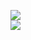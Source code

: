 [![](https://img.shields.io/badge/Made%20With-Github%20Spray-lightgrey.svg?style=for-the-badge&logo=github)](https://github.com/Annihil/github-spray#4153)  
[![](https://i.imgur.com/2DrTn0Z.gif)](https://github.com/Annihil/github-spray)